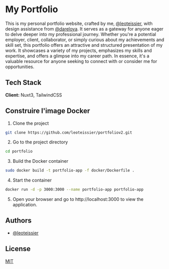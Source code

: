 # My Portfolio

This is my personal portfolio website, crafted by me, <a href="https://github.com/leoteissier">@leoteissier</a>, with design assistance from <a href="https://www.behance.net/darelova" target="_blank">@darelova</a>. It serves as a gateway for anyone eager to delve deeper into my professional journey. Whether you're a potential employer, client, collaborator, or simply curious about my achievements and skill set, this portfolio offers an attractive and structured presentation of my work. It showcases a variety of my projects, emphasizes my skills and expertise, and offers a glimpse into my career path. In essence, it's a valuable resource for anyone seeking to connect with or consider me for opportunities.


## Tech Stack

**Client:** Nuxt3, TailwindCSS


## Construire l'image Docker

1. Clone the project

```bash
git clone https://github.com/leoteissier/portfoliov2.git
```

2. Go to the project directory

```bash
cd portfolio
```

3. Build the Docker container

```bash
sudo docker build -t portfolio-app -f docker/Dockerfile .
```

4. Start the container

```bash
docker run -d -p 3000:3000 --name portfolio-app portfolio-app
```

5. Open your browser and go to http://localhost:3000 to view the application.

## Authors

- [@leoteissier](https://www.github.com/leoteissier)


## License

[MIT](https://choosealicense.com/licenses/mit/)

